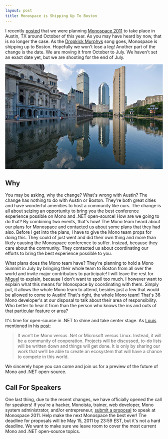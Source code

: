 ```yaml
---
layout: post
title: Monospace is Shipping Up To Boston
---
```


I recently [posted][monospace-refresh] that we were planning [Monospace 2011][monospace] to take place in Austin, TX around October of this year.  As you may have heard by now, that is no longer the case.  As the [Dropkick Murphys][dropkick-murphys] song goes, Monospace is shipping up to Boston.  Hopefully we won't lose a leg!  Another part of the change is the date.  We are moving it from October to July.  We haven't set an exact date yet, but we are shooting for the end of July.

<img src="/images/post-assets/2011-03-29-monospace-is-shipping-up-to-boston/bostonlucagaluzzi.jpg" alt="Boston Luca Galuzzi" />

## Why

You may be asking, why the change?  What's wrong with Austin?  The change has nothing to do with Austin or Boston.  They're both great cities and have wonderful amenities to host a community like ours.  The change is all about seizing an opportunity to bring you the best conference experience possible on Mono and .NET open-source!  How are we going to do that?  By combining two events, that's how!  The Mono team heard about our plans for Monospace and contacted us about some plans that they had also.  Before I get into the plans, I have to give the Mono team props for doing this.  They could of just went and did their own thing and more than likely causing the Monospace conference to suffer.  Instead, because they care about the community.  They contacted us about coordinating our efforts to bring the best experience possible to you.

What plans does the Mono team have?  They're planning to hold a Mono Summit in July by bringing their whole team to Boston from all over the world and invite major contributors to participate!  I will leave the rest for [Miguel][miguel] to explain, because I don't want to spoil too much.  I however want to explain what this means for Monospace by coordinating with them.  Simply put, it allows the whole Mono team to attend, besides just a few that would be allowed to come to Austin!  That's right, the whole Mono team!  That's 36 Mono developer's at our disposal to talk about their area of responsibility.  Who better to hear it from than the person who knows the ins and outs of that particular feature or area?

It's time for open-source in .NET to shine and take center stage.  As [Louis][louis] mentioned in his [post][louis-monospace-update]:

>It won’t be Mono versus .Net or Microsoft versus Linux. Instead, it will be a community of cooperation. Projects will be discussed, to-do lists will be written down and things will get done. It is only by sharing our work that we’ll be able to create an ecosystem that will have a chance to compete in this world.

We sincerely hope you can come and join us for a preview of the future of Mono and .NET open-source.

## Call For Speakers

One last thing, due to the recent changes, we have officially opened the call for speakers!  If you're a hacker, Monoista, trainer, web developer, Mono system administrator, and/or entrepreneur, [submit a proposal][call-for-speakers] to speak at Monospace 2011. Help make the next Monospace the best ever!  The deadline for proposals will be May 15, 2011 by 23:59 EST, but it's not a hard deadline.  We want to make sure we leave room to cover the most current Mono and .NET open-source topics.

[monospace-refresh]: /posts/monospace-refresh/
[monospace]: http://monospace.us/
[dropkick-murphys]: http://www.dropkickmurphys.com/music/albums/the-warriors-code/#boston
[miguel]: http://tirania.org/blog/
[louis]: http://lostechies.com/louissalin/author/louissalin/
[louis-monospace-update]: http://lostechies.com/louissalin/2011/03/26/monospace-2011-update/
[call-for-speakers]: http://monospace.us/callforspeakers.html